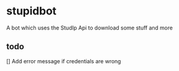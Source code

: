 # stupidbot
A bot which uses the StudIp Api to download some stuff and more


## todo 
[] Add error message if credentials are wrong
